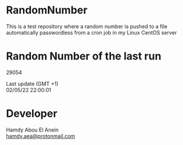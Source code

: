 # RandomNumber    
This is a test repository where a random number is pushed to a file automatically passwordless from a cron job in my Linux CentOS server    
# Random Number of the last run   
29054
      
Last update (GMT +1)    
02/05/22 22:00:01
# Developer    
Hamdy Abou El Anein   
hamdy.aea@protonmail.com
